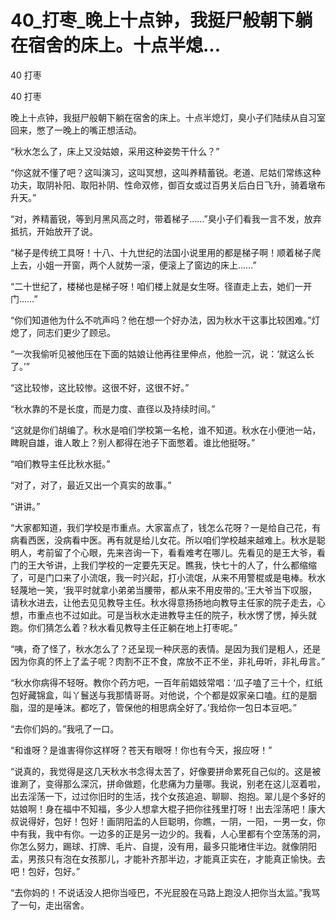 # 40_打枣_晚上十点钟，我挺尸般朝下躺在宿舍的床上。十点半熄...

40 打枣

40 打枣

晚上十点钟，我挺尸般朝下躺在宿舍的床上。十点半熄灯，臭小子们陆续从自习室回来，憋了一晚上的嘴正想活动。

“秋水怎么了，床上又没姑娘，采用这种姿势干什么？”

“你这就不懂了吧？这叫演习，这叫冥想，这叫养精蓄锐。老道、尼姑们常练这种功夫，取阴补阳、取阳补阴、性命双修，御百女或过百男关后白日飞升，骑着墩布升天。”

“对，养精蓄锐，等到月黑风高之时，带着梯子……”臭小子们看我一言不发，放弃抵抗，开始放开了说。

“梯子是传统工具呀！十八、十九世纪的法国小说里用的都是梯子啊！顺着梯子爬上去，小姐一开窗，两个人就势一滚，便滚上了窗边的床上……”

“二十世纪了，楼梯也是梯子呀！咱们楼上就是女生呀。径直走上去，她们一开门……”

“你们知道他为什么不吭声吗？他在想一个好办法，因为秋水干这事比较困难。”灯熄了，同志们更少了顾忌。

“一次我偷听见被他压在下面的姑娘让他再往里伸点，他脸一沉，说：‘就这么长了。’”

“这比较惨，这比较惨。这很不好，这很不好。”

“秋水靠的不是长度，而是力度、直径以及持续时间。”

“这就是你们胡编了。秋水是咱们学校第一名枪，谁不知道。秋水在小便池一站，睥睨自雄，谁人敢上？别人都得在池子下面憋着。谁比他挺呀。”

“咱们教导主任比秋水挺。”

“对了，对了，最近又出一个真实的故事。”

“讲讲。”

“大家都知道，我们学校是市重点。大家富点了，钱怎么花呀？一是给自己花，有病看西医，没病看中医。再有就是给儿女花。所以咱们学校越来越难上。秋水是聪明人，考前留了个心眼，先来咨询一下，看看难考在哪儿。先看见的是王大爷，看门的王大爷讲，上我们学校的一定要先天足。瞧我，快七十的人了，什么都缩缩了，可是门口来了小流氓，我一时兴起，打小流氓，从来不用警棍或是电棒。秋水轻蔑地一笑，‘我平时就拿小弟弟当腰带，都从来不用皮带的。’王大爷当下叹服，请秋水进去，让他去见见教导主任。秋水得意扬扬地向教导主任家的院子走去，心想，市重点也不过如此。可是当秋水走进教导主任的院子，秋水愣了愣，掉头就跑。你们猜怎么着？秋水看见教导主任正躺在地上打枣呢。”

“咦，奇了怪了，秋水怎么了？还呈现一种厌恶的表情。是因为我们是粗人，还是因为你真的怀上了孟子呢？肉割不正不食，席放不正不坐，非礼毋听，非礼毋言。”

“秋水你病得不轻呀。教你个药方吧，一百年前娼妓常唱：‘瓜子嗑了三十个，红纸包好藏锦盒，叫丫鬟送与我那情哥哥。对他说，个个都是奴家亲口嗑。红的是胭脂，湿的是唾沫。都吃了，管保他的相思病全好了。’我给你一包日本豆吧。”

“去你们妈的。”我吼了一口。

“和谁呀？是谁害得你这样呀？苍天有眼呀！你也有今天，报应呀！”

“说真的，我觉得是这几天秋水书念得太苦了，好像要拼命累死自己似的。这是被谁涮了，变得那么深沉，拼命做题，化悲痛为力量哪。我说，别老在这儿沤着啦，出去淫荡一下，过过你旧时的生活，找个女孩追追、聊聊、抱抱。翠儿是个多好的姑娘啊！身在福中不知福，多少人想拿大棍子把你往残里打呀！出去淫荡吧！康大叔说得好，包好！包好！画阴阳盂的人巨聪明，你瞧，一阴，一阳，一男一女，你中有我，我中有你。一边多的正是另一边少的。我看，人心里都有个空荡荡的洞，你怎么努力，踢球、打牌、毛片、自提，没有用，最多只能堵住半边。就像阴阳盂，男孩只有泡在女孩那儿，才能补齐那半边，才能真正实在，才能真正愉快。去吧！包好，包好。”

“去你妈的！不说话没人把你当哑巴，不光屁股在马路上跑没人把你当太监。”我骂了一句，走出宿舍。